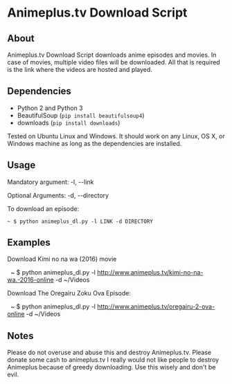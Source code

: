 Animeplus.tv Download Script
========================

About
-----
Animeplus.tv Download Script downloads anime episodes and movies. In case of movies, multiple video files will be downloaded. All that is required is the link where the videos are hosted and played.

Dependencies
------------

  * Python 2 and Python 3
  * BeautifulSoup (``pip install beautifulsoup4``)
  * downloads (``pip install downloads``)

Tested on Ubuntu Linux and Windows. It should work on any Linux, OS X, or Windows machine as long as the dependencies are installed.

Usage
-----

Mandatory argument:
  -l, --link  <link that hosts video links>

 Optional Arguments:
  -d, --directory <download directory>

To download an episode:

    ~ $ python animeplus_dl.py -l LINK -d DIRECTORY

Examples
--------
Download Kimi no na wa (2016) movie

    ~ $ python animeplus_dl.py -l http://www.animeplus.tv/kimi-no-na-wa.-2016-online -d ~/Videos

Download The Oregairu Zoku Ova Episode: 

    ~ $ python animeplus_dl.py -l http://www.animeplus.tv/oregairu-2-ova-online -d ~/Videos

Notes
-----
Please do not overuse and abuse this and destroy Animeplus.tv. Please donate some cash to animeplus.tv I really would not like people to destroy Animeplus because of greedy downloading. Use this wisely and don't be evil.
